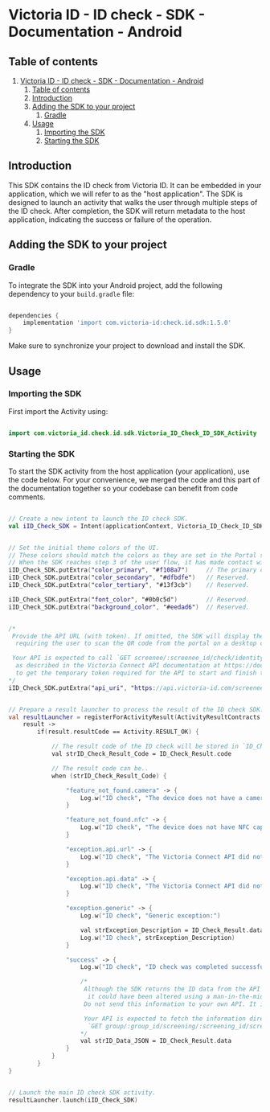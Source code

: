 # Victoria ID - ID check - SDK - Documentation - Android

## Table of contents

1. [Victoria ID - ID check - SDK - Documentation - Android](#victoria-id---id-check---sdk---documentation---android)
   1. [Table of contents](#table-of-contents)
   2. [Introduction](#introduction)
   3. [Adding the SDK to your project](#adding-the-sdk-to-your-project)
      1. [Gradle](#gradle)
   4. [Usage](#usage)
      1. [Importing the SDK](#importing-the-sdk)
      2. [Starting the SDK](#starting-the-sdk)


## Introduction

This SDK contains the ID check from Victoria ID. It can be embedded in your application, which we will refer to as the "host application".
The SDK is designed to launch an activity that walks the user through multiple steps of the ID check. After completion, the SDK will return metadata to the host application, indicating the success or failure of the operation.


## Adding the SDK to your project

### Gradle

To integrate the SDK into your Android project, add the following dependency to your `build.gradle` file:

```gradle

dependencies {
    implementation 'import com.victoria-id:check.id.sdk:1.5.0'
}

```

Make sure to synchronize your project to download and install the SDK.


## Usage

### Importing the SDK

First import the Activity using:

```kotlin

import com.victoria_id.check.id.sdk.Victoria_ID_Check_ID_SDK_Activity

```


### Starting the SDK

To start the SDK activity from the host application (your application), use the code below.
For your convenience, we merged the code and this part of the documentation together so your codebase can benefit from code comments.

```kotlin

// Create a new intent to launch the ID check SDK.
val iID_Check_SDK = Intent(applicationContext, Victoria_ID_Check_ID_SDK_Activity::class.java)


// Set the initial theme colors of the UI.
// These colors should match the colors as they are set in the Portal settings of the screening portal.
// When the SDK reaches step 3 of the user flow, it has made contact with the portal and fetched updated colors.
iID_Check_SDK.putExtra("color_primary", "#f108a7")     // The primary color used for call-to-action elements.
iID_Check_SDK.putExtra("color_secondary", "#dfbdfe")   // Reserved.
iID_Check_SDK.putExtra("color_tertiary", "#13f3cb")    // Reserved.

iID_Check_SDK.putExtra("font_color", "#0b0c5d")        // Reserved.
iID_Check_SDK.putExtra("background_color", "#eedad6")  // Reserved.


/*
 Provide the API URL (with token). If omitted, the SDK will display the QR code scanner step,
  requiring the user to scan the QR code from the portal on a desktop computer.

 Your API is expected to call `GET screenee/:screenee_id/check/identity/travel_document/text_chip_certificate/token/`
  as described in the Victoria Connect API documentation at https://doc.api.victoria-id.com/#1f481ddb-3547-4c17-8ec4-e47dfd47fb71
  to get the temporary token required for the API to start and finish the process.
*/
iID_Check_SDK.putExtra("api_uri", "https://api.victoria-id.com/screenee/:screenee_id/check/identity/travel_document/text_chip_certificate/?domain=example.victoria-id.com&token=<token>")


// Prepare a result launcher to process the result of the ID check SDK.
val resultLauncher = registerForActivityResult(ActivityResultContracts.StartActivityForResult()) {
    result ->
        if(result.resultCode == Activity.RESULT_OK) {

            // The result code of the ID check will be stored in `ID_Check_Result.code`.
            val strID_Check_Result_Code = ID_Check_Result.code

            // The result code can be..
            when (strID_Check_Result_Code) {

                "feature_not_found.camera" -> {
                    Log.w("ID check", "The device does not have a camera needed to scan a QR code and/or ID document.")
                }

                "feature_not_found.nfc" -> {
                    Log.w("ID check", "The device does not have NFC capability.")
                }

                "exception.api.url" -> {
                    Log.w("ID check", "The Victoria Connect API did not accept the API URL to be able to start the process.")
                }

                "exception.api.data" -> {
                    Log.w("ID check", "The Victoria Connect API did not accept the data payload to finish the process.")
                }

                "exception.generic" -> {
                    Log.w("ID check", "Generic exception:")

                    val strException_Description = ID_Check_Result.data
                    Log.w("ID check", strException_Description)
                }

                "success" -> {
                    Log.w("ID check", "ID check was completed successfully.")

                    /*
                     Although the SDK returns the ID data from the API call for your convenience,
                      it could have been altered using a man-in-the-middle attack.
                     Do not send this information to your own API. It is not authoritative.

                     Your API is expected to fetch the information directly from the Victoria Connect API using call
                      `GET group/:group_id/screening/:screening_id/screenee/:screenee_id/`.
                    */
                    val strID_Data_JSON = ID_Check_Result.data
                }
            }
        }
}


// Launch the main ID check SDK activity.
resultLauncher.launch(iID_Check_SDK)

```
